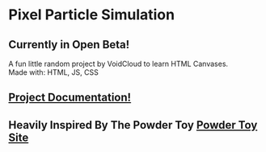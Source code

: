 # Pixel Particle Simulation
## Currently in Open Beta!
A fun little random project by VoidCloud to learn HTML Canvases.<br>
Made with: HTML, JS, CSS<br>
## [Project Documentation!](https://github.com/MrBacon470/PixelSimulation/blob/master/docs/TOC.md)<br>
## Heavily Inspired By The Powder Toy [Powder Toy Site](https://powdertoy.co.uk/)